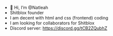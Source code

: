 - 👋 Hi, I’m @Natleah
- Shitblox founder
- I am decent with html and css (frontend) coding
- I am looking for collaborators for Shitblox
- Discord server: https://discord.gg/tCB2ZQubhZ

<!---
Natleah/Natleah is a ✨ special ✨ repository because its `README.md` (this file) appears on your GitHub profile.
You can click the Preview link to take a look at your changes.
--->
